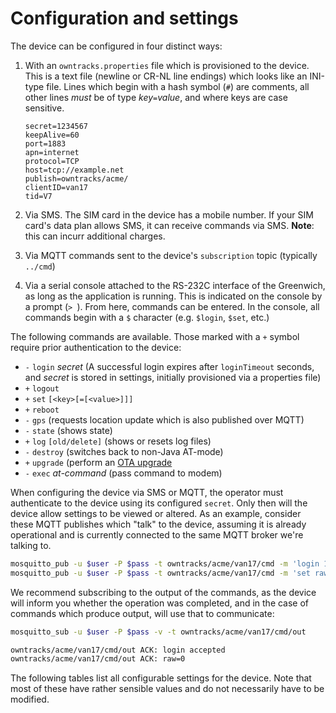 # Configuration and settings

The device can be configured in four distinct ways:

1. With an `owntracks.properties` file which is provisioned to the device. This is
   a text file (newline or CR-NL line endings) which looks like an INI-type file.
   Lines which begin with a hash symbol (`#`) are comments, all other lines
   *must* be of type _key_`=`_value_, and where keys are case sensitive.
   

	```
	secret=1234567
	keepAlive=60
	port=1883
	apn=internet
	protocol=TCP
	host=tcp://example.net
	publish=owntracks/acme/
	clientID=van17
	tid=V7
	```

2. Via SMS. The SIM card in the device has a mobile number. If your SIM card's
   data plan allows SMS, it can receive commands via SMS. **Note**: this can
   incurr additional charges.

3. Via MQTT commands sent to the device's `subscription` topic (typically `../cmd`)

4. Via a serial console attached to the RS-232C interface of the Greenwich, as long
   as the application is running. This is indicated on the console by a prompt (`> `).
   From here, commands can be entered. In the console, all commands begin with a
   `$` character (e.g. `$login`, `$set`, etc.)

The following commands are available. Those marked with a `+` symbol require
prior authentication to the device:

* `-` `login` _secret_ (A successful login expires after `loginTimeout` seconds, and _secret_ is stored in settings, initially provisioned via a properties file)
* `+` `logout`
* `+` `set` `[<key>[=[<value>]]]`
* `+` `reboot`
* `-` `gps` (requests location update which is also published over MQTT)
* `-` `state` (shows state)
* `+` `log` `[old/delete]` (shows or resets log files)
* `-` `destroy` (switches back to non-Java AT-mode)
* `+` `upgrade` (perform an [OTA upgrade](OTAP.md)
* `-` `exec` _at-command_ (pass command to modem)


When configuring the device via SMS or MQTT, the operator must authenticate to
the device using its configured `secret`. Only then will the device allow settings
to be viewed or altered. As an example, consider these MQTT publishes which "talk"
to the device, assuming it is already operational and is currently connected to
the same MQTT broker we're talking to.

```bash
mosquitto_pub -u $user -P $pass -t owntracks/acme/van17/cmd -m 'login 123456'
mosquitto_pub -u $user -P $pass -t owntracks/acme/van17/cmd -m 'set raw=0'
```

We recommend subscribing to the output of the commands, as the device will inform
you whether the operation was completed, and in the case of commands which produce
output, will use that to communicate:

```bash
mosquitto_sub -u $user -P $pass -v -t owntracks/acme/van17/cmd/out

owntracks/acme/van17/cmd/out ACK: login accepted
owntracks/acme/van17/cmd/out ACK: raw=0
```

The following tables list all configurable settings for the device. Note that
most of these have rather sensible values and do not necessarily have to be
modified.
